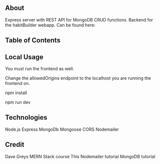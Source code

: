 ## About

Express server with REST API for MongoDB CRUD functions. Backend for the habitBuilder webapp. Can be found here: 

## Table of Contents


## Local Usage

You must run the frontend as well.

Change the allowedOrigins endpoint to the localhost you are running the frontend on.

npm install

npm run dev

## Technologies

Node.js
Express
MongoDb
Mongoose
CORS
Nodemailer

## Credit

Dave Greys MERN Stack course
This Nodemailer tutorial
MongoDB tutorial


